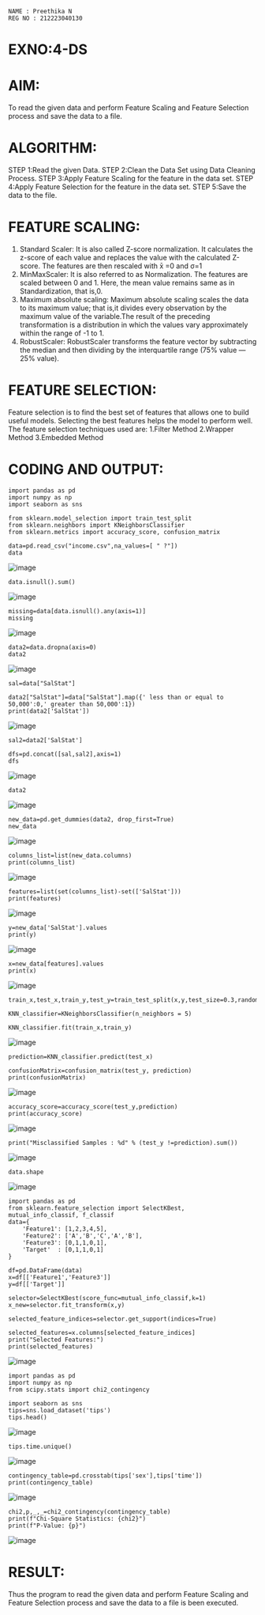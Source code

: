 ```
NAME : Preethika N
REG NO : 212223040130
```

# EXNO:4-DS
# AIM:
To read the given data and perform Feature Scaling and Feature Selection process and save the
data to a file.

# ALGORITHM:
STEP 1:Read the given Data.
STEP 2:Clean the Data Set using Data Cleaning Process.
STEP 3:Apply Feature Scaling for the feature in the data set.
STEP 4:Apply Feature Selection for the feature in the data set.
STEP 5:Save the data to the file.

# FEATURE SCALING:
1. Standard Scaler: It is also called Z-score normalization. It calculates the z-score of each value and replaces the value with the calculated Z-score. The features are then rescaled with x̄ =0 and σ=1
2. MinMaxScaler: It is also referred to as Normalization. The features are scaled between 0 and 1. Here, the mean value remains same as in Standardization, that is,0.
3. Maximum absolute scaling: Maximum absolute scaling scales the data to its maximum value; that is,it divides every observation by the maximum value of the variable.The result of the preceding transformation is a distribution in which the values vary approximately within the range of -1 to 1.
4. RobustScaler: RobustScaler transforms the feature vector by subtracting the median and then dividing by the interquartile range (75% value — 25% value).

# FEATURE SELECTION:
Feature selection is to find the best set of features that allows one to build useful models. Selecting the best features helps the model to perform well.
The feature selection techniques used are:
1.Filter Method
2.Wrapper Method
3.Embedded Method

# CODING AND OUTPUT:
```
import pandas as pd
import numpy as np
import seaborn as sns

from sklearn.model_selection import train_test_split
from sklearn.neighbors import KNeighborsClassifier
from sklearn.metrics import accuracy_score, confusion_matrix

data=pd.read_csv("income.csv",na_values=[ " ?"])
data
```
![image](https://github.com/user-attachments/assets/2d6c361f-48f8-4b34-80fd-a06d17a0daa4)

```
data.isnull().sum()
```
![image](https://github.com/user-attachments/assets/62e6d0ad-de0a-41c5-960c-4116383d1d4a)
```
missing=data[data.isnull().any(axis=1)]
missing
```
![image](https://github.com/user-attachments/assets/155a7f79-96a3-4638-8dd6-732d26ce7f66)
```
data2=data.dropna(axis=0)
data2
```
![image](https://github.com/user-attachments/assets/ae6349e7-43c3-4f20-bd9a-84b6c8aca2fc)
```
sal=data["SalStat"]

data2["SalStat"]=data["SalStat"].map({' less than or equal to 50,000':0,' greater than 50,000':1})
print(data2['SalStat'])
```
![image](https://github.com/user-attachments/assets/e182875b-8f69-411a-9690-10618a9908ea)
```
sal2=data2['SalStat']

dfs=pd.concat([sal,sal2],axis=1)
dfs
```
![image](https://github.com/user-attachments/assets/dee49677-2990-408e-b93f-1c07a66e712b)
```
data2
```
![image](https://github.com/user-attachments/assets/0c3a0e78-a377-460e-8d0d-cf001e77af1d)
```
new_data=pd.get_dummies(data2, drop_first=True)
new_data
```
![image](https://github.com/user-attachments/assets/b4b63d88-1d5b-4aa3-b6f1-ba23895ed80b)
```
columns_list=list(new_data.columns)
print(columns_list)
```
![image](https://github.com/user-attachments/assets/1afe35af-357f-44cc-b4c3-ccb67be645d2)
```
features=list(set(columns_list)-set(['SalStat']))
print(features)
```
![image](https://github.com/user-attachments/assets/a4922365-9be3-4ac4-b684-7eba15c85d3f)
```
y=new_data['SalStat'].values
print(y)
```
![image](https://github.com/user-attachments/assets/16a0d4ca-4ac2-469b-9d85-ef3f236f4782)
```
x=new_data[features].values
print(x)
```
![image](https://github.com/user-attachments/assets/cc99b19a-18d5-462b-b728-5ab14b66130b)
```
train_x,test_x,train_y,test_y=train_test_split(x,y,test_size=0.3,random_state=0)

KNN_classifier=KNeighborsClassifier(n_neighbors = 5)

KNN_classifier.fit(train_x,train_y)
```
![image](https://github.com/user-attachments/assets/ff6c8214-692f-4579-a1c1-3405e30cff10)
```
prediction=KNN_classifier.predict(test_x)

confusionMatrix=confusion_matrix(test_y, prediction)
print(confusionMatrix)
```
![image](https://github.com/user-attachments/assets/ea140901-1446-4c7f-87ca-32f4996d2dc8)
```
accuracy_score=accuracy_score(test_y,prediction)
print(accuracy_score)
```
![image](https://github.com/user-attachments/assets/cd371055-7d98-4df7-bcf8-d7e22651cfbb)
```
print("Misclassified Samples : %d" % (test_y !=prediction).sum())
```
![image](https://github.com/user-attachments/assets/a96487d7-c6ab-4fe1-a173-943f59dc0762)
```
data.shape
```
![image](https://github.com/user-attachments/assets/9083ea28-b6c5-4055-97e6-74e6496e110f)
```
import pandas as pd
from sklearn.feature_selection import SelectKBest, mutual_info_classif, f_classif
data={
    'Feature1': [1,2,3,4,5],
    'Feature2': ['A','B','C','A','B'],
    'Feature3': [0,1,1,0,1],
    'Target'  : [0,1,1,0,1]
}

df=pd.DataFrame(data)
x=df[['Feature1','Feature3']]
y=df[['Target']]

selector=SelectKBest(score_func=mutual_info_classif,k=1)
x_new=selector.fit_transform(x,y)

selected_feature_indices=selector.get_support(indices=True)

selected_features=x.columns[selected_feature_indices]
print("Selected Features:")
print(selected_features)
```
![image](https://github.com/user-attachments/assets/44c71c58-c0b8-4545-a743-99e93f7d8b4b)
```
import pandas as pd
import numpy as np
from scipy.stats import chi2_contingency

import seaborn as sns
tips=sns.load_dataset('tips')
tips.head()
```
![image](https://github.com/user-attachments/assets/03f342e0-728b-4b6f-8d68-305f6a68af40)
```
tips.time.unique()
```
![image](https://github.com/user-attachments/assets/661f07d5-af2b-49bb-afb5-edbd978e1762)
```
contingency_table=pd.crosstab(tips['sex'],tips['time'])
print(contingency_table)
```
![image](https://github.com/user-attachments/assets/ecb862dd-d2a8-4070-ae33-ad57879b7ea0)
```
chi2,p,_,_=chi2_contingency(contingency_table)
print(f"Chi-Square Statistics: {chi2}")
print(f"P-Value: {p}")
```
![image](https://github.com/user-attachments/assets/97875b1c-aa7a-43b1-aaee-eed6875b3e34)

# RESULT:
Thus the program to read the given data and perform Feature Scaling and Feature Selection process and save the data to a file is been executed.      
